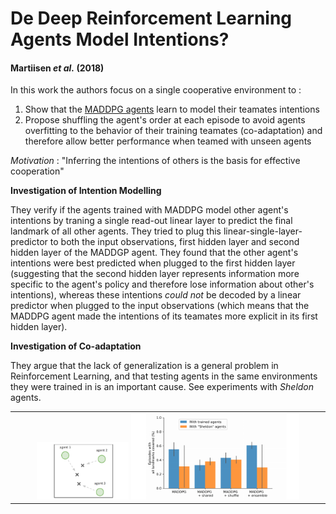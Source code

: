 # De Deep Reinforcement Learning Agents Model Intentions?
#### Martiisen *et al.* (2018)

In this work the authors focus on a single cooperative environment to :

1. Show that the [MADDPG agents](../Multi-AgentActor-CriticforMixedCooperative-CompetitiveEnvironments/Multi-AgentActor-CriticforMixedCooperative-CompetitiveEnvironments.md) learn to model their teamates intentions
2. Propose shuffling the agent's order at each episode to avoid agents overfitting to the behavior of their training teamates (co-adaptation) and therefore allow better performance when teamed with unseen agents

*Motivation* : "Inferring the intentions of others is the basis for effective cooperation"

**Investigation of Intention Modelling**

They verify if the agents trained with MADDPG model other agent's intentions by traning a single read-out linear layer to predict the final landmark of all other agents. They tried to plug this linear-single-layer-predictor to both the input observations, first hidden layer and second hidden layer of the MADDGP agent. They found that the other agent's intentions were best predicted when plugged to the first hidden layer (suggesting that the second hidden layer represents information more specific to the agent's policy and therefore lose information about other's intentions), whereas these intentions *could not* be decoded by a linear predictor when plugged to the input observations (which means that the MADDPG agent made the intentions of its teamates more explicit in its first hidden layer).

**Investigation of Co-adaptation**

They argue that the lack of generalization is a general problem in Reinforcement Learning, and that testing agents in the same environments they were trained in is an important cause. See experiments with *Sheldon* agents.

<center>
<table>
	<tr>
		<td>
			<center>
			<img src="figure1.PNG" width="30%">
			<img src="figure2.PNG" width="55%">
			</center>
		</td>
	</tr>
</table>
</center>
